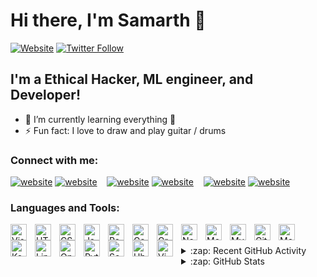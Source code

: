 # Hi there, I'm Samarth 👋 

[![Website](https://img.shields.io/website?label=SamarthGanorkar&style=for-the-badge&url=https%3A%2F%2Fsamarthganorkar)](https://terminal-blond.vercel.app)
[![Twitter Follow](https://img.shields.io/twitter/follow/SamarthGanorkar?color=1DA1F2&logo=twitter&style=for-the-badge)](https://twitter.com/intent/follow?original_referer=https%3A%2F%2Fgithub.com%2FSamarthGanorkar&screen_name=SamarthGanorkar)


## I'm a Ethical Hacker, ML engineer, and Developer!

- 🌱 I’m currently learning everything 🤣
- ⚡ Fun fact: I love to draw and play guitar / drums

### Connect with me:

[![website](./img/globe-light.svg)](https://terminal-blond.vercel.app#gh-light-mode-only)
[![website](./img/globe-dark.svg)](https://terminal-blond.vercel.app#gh-dark-mode-only)
&nbsp;&nbsp;
[![website](./img/twitter-light.svg)](https://twitter.com/SamarthGanorkar#gh-light-mode-only)
[![website](./img/twitter-dark.svg)](https://twitter.com/SamarthGanorkar#gh-dark-mode-only)
&nbsp;&nbsp;
[![website](./img/linkedin-light.svg)](https://www.linkedin.com/in/samarth-ganorkar-5549a8203/#gh-light-mode-only)
[![website](./img/linkedin-dark.svg)](https://www.linkedin.com/in/samarth-ganorkar-5549a8203/-dark-mode-only)
&nbsp;&nbsp;


### Languages and Tools:

[<img align="left" alt="Visual Studio Code" width="26px" src="https://cdn.jsdelivr.net/gh/devicons/devicon/icons/vscode/vscode-original.svg" style="padding-right:10px;" />][webdevplaylist]
[<img align="left" alt="HTML5" width="26px" src="https://cdn.jsdelivr.net/gh/devicons/devicon/icons/html5/html5-original.svg" style="padding-right:10px;" />][webdevplaylist]
[<img align="left" alt="CSS3" width="26px" src="https://cdn.jsdelivr.net/gh/devicons/devicon/icons/css3/css3-original.svg" style="padding-right:10px;" />][cssplaylist]
[<img align="left" alt="JavaScript" width="26px" src="https://cdn.jsdelivr.net/gh/devicons/devicon/icons/javascript/javascript-original.svg" style="padding-right:10px;" />][jsplaylist]
[<img align="left" alt="React" width="26px" src="https://cdn.jsdelivr.net/gh/devicons/devicon/icons/react/react-original.svg" style="padding-right:10px;" />][reactplaylist]
[<img align="left" alt="Gatsby" width="26px" src="https://cdn.jsdelivr.net/gh/devicons/devicon/icons/gatsby/gatsby-original.svg" style="padding-right:10px;" />][webdevplaylist]
[<img align="left" alt="GraphQL" width="26px" src="https://cdn.jsdelivr.net/gh/devicons/devicon/icons/graphql/graphql-plain.svg" style="padding-right:10px;" />][webdevplaylist]
[<img align="left" alt="Node.js" width="26px" src="https://cdn.jsdelivr.net/gh/devicons/devicon/icons/nodejs/nodejs-original.svg" style="padding-right:10px;" />][webdevplaylist]
[<img align="left" alt="MongoDB" width="26px" src="https://cdn.jsdelivr.net/gh/devicons/devicon/icons/mongodb/mongodb-original.svg" style="padding-right:10px;" />][webdevplaylist]
[<img align="left" alt="MySQL" width="26px" src="https://cdn.jsdelivr.net/gh/devicons/devicon/icons/mysql/mysql-original.svg" style="padding-right:10px;" />][webdevplaylist]
[<img align="left" alt="Git" width="26px" src="https://cdn.jsdelivr.net/gh/devicons/devicon/icons/git/git-original.svg" style="padding-right:10px;" />][webdevplaylist]
[<img align="left" alt="Metasploit" width="26px" src="https://cdn.jsdelivr.net/gh/devicons/devicon@latest/icons/archlinux/archlinux-original.svg" style="padding-right:10px;" />][webdevplaylist]
[<img align="left" alt="Keras" width="26px" src="https://cdn.jsdelivr.net/gh/devicons/devicon@latest/icons/keras/keras-original.svg" style="padding-right:10px;" />][webdevplaylist]
[<img align="left" alt="Linux" width="26px" src="https://cdn.jsdelivr.net/gh/devicons/devicon@latest/icons/linux/linux-original.svg" style="padding-right:10px;" />][webdevplaylist]
[<img align="left" alt="OpenCV" width="26px" src="https://cdn.jsdelivr.net/gh/devicons/devicon@latest/icons/opencv/opencv-original.svg" style="padding-right:10px;" />][webdevplaylist]
[<img align="left" alt="Python" width="26px" src="https://cdn.jsdelivr.net/gh/devicons/devicon@latest/icons/python/python-original.svg" style="padding-right:10px;" />][webdevplaylist]
[<img align="left" alt="Socket" width="26px" src="https://cdn.jsdelivr.net/gh/devicons/devicon@latest/icons/socketio/socketio-original.svg" style="padding-right:10px;" />][webdevplaylist]
[<img align="left" alt="Ubuntu" width="26px" src="https://cdn.jsdelivr.net/gh/devicons/devicon@latest/icons/ubuntu/ubuntu-original.svg" style="padding-right:10px;" />][webdevplaylist]
[<img align="left" alt="Vim" width="26px" src="https://cdn.jsdelivr.net/gh/devicons/devicon@latest/icons/vim/vim-original.svg" style="padding-right:10px;" />][webdevplaylist]


<br />
<br />

<details>
  <summary>:zap: Recent GitHub Activity</summary>
  
<!--START_SECTION:activity-->
1. 🗣 Commented on [#68461](https://github.com/vercel/next.js/pull/68461#issuecomment-2266284188) in [vercel/next.js](https://github.com/vercel/next.js)
2. 🗣 Commented on [#64130](https://github.com/vercel/next.js/pull/64130#issuecomment-2266031546) in [vercel/next.js](https://github.com/vercel/next.js)
3. 💪 Opened PR [#68461](https://github.com/vercel/next.js/pull/68461) in [vercel/next.js](https://github.com/vercel/next.js)
4. 🗣 Commented on [#64130](https://github.com/vercel/next.js/pull/64130#issuecomment-2266021755) in [vercel/next.js](https://github.com/vercel/next.js)
5. 🗣 Commented on [#64130](https://github.com/vercel/next.js/pull/64130#issuecomment-2265702580) in [vercel/next.js](https://github.com/vercel/next.js)
<!--END_SECTION:activity-->

</details>

<details>
  <summary>:zap: GitHub Stats</summary>

  <img align="left" alt="codeSTACKr's GitHub Stats" src="https://github-readme-stats.vercel.app/api?username=codeSTACKr&show_icons=true&hide_border=false&title_color=ff652f&icon_color=FFE400&bg_color=09131B&text_color=ffffff&border_color=0c1a25" />

</details>

[website]: https://codeSTACKr.com
[course]: http://vsCodeHero.com
[twitter]: https://twitter.com/codeSTACKr
[youtube]: https://youtube.com/codeSTACKr
[instagram]: https://instagram.com/codeSTACKr
[linkedin]: https://linkedin.com/in/codeSTACKr
[webdevplaylist]: https://www.youtube.com/playlist?list=PLkwxH9e_vrAJ0WbEsFA9W3I1W-g_BTsbt
[jsplaylist]: https://www.youtube.com/playlist?list=PLkwxH9e_vrALRJKu7wfXby3MKeflhTu6B
[cssplaylist]: https://www.youtube.com/playlist?list=PLkwxH9e_vrALSdvZuEh6gqQdmDoDIoqz4
[reactplaylist]: https://www.youtube.com/playlist?list=PLkwxH9e_vrAK4TdffpxKY3QGyHCpxFcQ0
